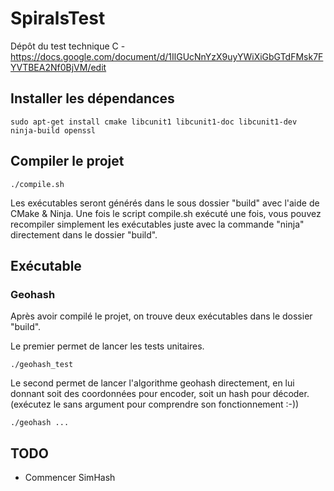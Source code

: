 # SpiralsTest
Dépôt du test technique C - https://docs.google.com/document/d/1IlGUcNnYzX9uyYWiXiGbGTdFMsk7FYVTBEA2Nf0BjVM/edit

## Installer les dépendances

	sudo apt-get install cmake libcunit1 libcunit1-doc libcunit1-dev ninja-build openssl

## Compiler le projet

	./compile.sh

Les exécutables seront générés dans le sous dossier "build" avec l'aide de CMake & Ninja. Une fois le script compile.sh exécuté une fois, vous pouvez recompiler simplement les exécutables juste avec la commande "ninja" directement dans le dossier "build".

## Exécutable

### Geohash

Après avoir compilé le projet, on trouve deux exécutables dans le dossier "build".

Le premier permet de lancer les tests unitaires.

	./geohash_test

Le second permet de lancer l'algorithme geohash directement, en lui donnant soit des coordonnées pour encoder, soit un hash pour décoder. (exécutez le sans argument pour comprendre son fonctionnement :-))

	./geohash ...

## TODO

- Commencer SimHash
